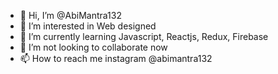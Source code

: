 - 👋 Hi, I’m @AbiMantra132
- 👀 I’m interested in Web designed
- 🌱 I’m currently learning Javascript, Reactjs, Redux, Firebase
- 💞️ I’m not looking to collaborate now 
- 📫 How to reach me instagram @abimantra132

<!---
AbiMantra132/AbiMantra132 is a ✨ special ✨ repository because its `README.md` (this file) appears on your GitHub profile.
You can click the Preview link to take a look at your changes.
--->
